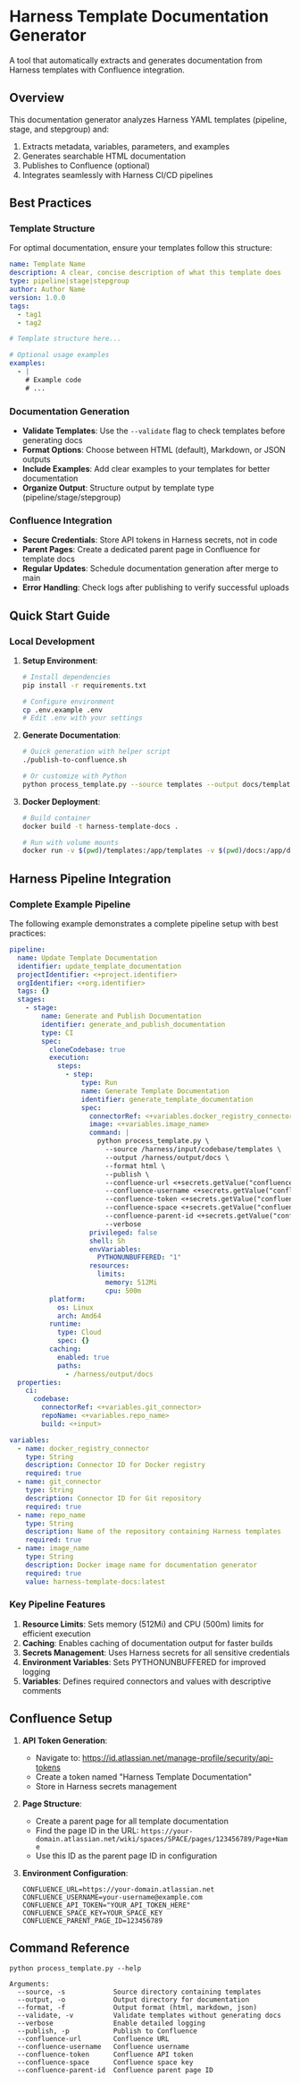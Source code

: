 # Harness Template Documentation Generator

A tool that automatically extracts and generates documentation from Harness templates with Confluence integration.

## Overview

This documentation generator analyzes Harness YAML templates (pipeline, stage, and stepgroup) and:
1. Extracts metadata, variables, parameters, and examples
2. Generates searchable HTML documentation 
3. Publishes to Confluence (optional)
4. Integrates seamlessly with Harness CI/CD pipelines

## Best Practices

### Template Structure

For optimal documentation, ensure your templates follow this structure:

```yaml
name: Template Name
description: A clear, concise description of what this template does
type: pipeline|stage|stepgroup
author: Author Name
version: 1.0.0
tags:
  - tag1
  - tag2

# Template structure here...

# Optional usage examples
examples:
  - |
    # Example code
    # ...
```

### Documentation Generation

* **Validate Templates**: Use the `--validate` flag to check templates before generating docs
* **Format Options**: Choose between HTML (default), Markdown, or JSON outputs
* **Include Examples**: Add clear examples to your templates for better documentation
* **Organize Output**: Structure output by template type (pipeline/stage/stepgroup)

### Confluence Integration

* **Secure Credentials**: Store API tokens in Harness secrets, not in code
* **Parent Pages**: Create a dedicated parent page in Confluence for template docs
* **Regular Updates**: Schedule documentation generation after merge to main
* **Error Handling**: Check logs after publishing to verify successful uploads

## Quick Start Guide

### Local Development

1. **Setup Environment**:
   ```bash
   # Install dependencies
   pip install -r requirements.txt
   
   # Configure environment
   cp .env.example .env
   # Edit .env with your settings
   ```

2. **Generate Documentation**:
   ```bash
   # Quick generation with helper script
   ./publish-to-confluence.sh
   
   # Or customize with Python
   python process_template.py --source templates --output docs/templates --format html
   ```

3. **Docker Deployment**:
   ```bash
   # Build container
   docker build -t harness-template-docs .
   
   # Run with volume mounts
   docker run -v $(pwd)/templates:/app/templates -v $(pwd)/docs:/app/docs harness-template-docs --verbose
   ```

## Harness Pipeline Integration

### Complete Example Pipeline

The following example demonstrates a complete pipeline setup with best practices:

```yaml
pipeline:
  name: Update Template Documentation
  identifier: update_template_documentation
  projectIdentifier: <+project.identifier>
  orgIdentifier: <+org.identifier>
  tags: {}
  stages:
    - stage:
        name: Generate and Publish Documentation
        identifier: generate_and_publish_documentation
        type: CI
        spec:
          cloneCodebase: true
          execution:
            steps:
              - step:
                  type: Run
                  name: Generate Template Documentation
                  identifier: generate_template_documentation
                  spec:
                    connectorRef: <+variables.docker_registry_connector>
                    image: <+variables.image_name>
                    command: |
                      python process_template.py \
                        --source /harness/input/codebase/templates \
                        --output /harness/output/docs \
                        --format html \
                        --publish \
                        --confluence-url <+secrets.getValue("confluence_url")> \
                        --confluence-username <+secrets.getValue("confluence_username")> \
                        --confluence-token <+secrets.getValue("confluence_token")> \
                        --confluence-space <+secrets.getValue("confluence_space")> \
                        --confluence-parent-id <+secrets.getValue("confluence_parent_id")> \
                        --verbose
                    privileged: false
                    shell: Sh
                    envVariables:
                      PYTHONUNBUFFERED: "1"
                    resources:
                      limits:
                        memory: 512Mi
                        cpu: 500m
          platform:
            os: Linux
            arch: Amd64
          runtime:
            type: Cloud
            spec: {}
          caching:
            enabled: true
            paths:
              - /harness/output/docs
  properties:
    ci:
      codebase:
        connectorRef: <+variables.git_connector>
        repoName: <+variables.repo_name>
        build: <+input>

variables:
  - name: docker_registry_connector
    type: String
    description: Connector ID for Docker registry
    required: true
  - name: git_connector
    type: String
    description: Connector ID for Git repository
    required: true
  - name: repo_name
    type: String
    description: Name of the repository containing Harness templates
    required: true
  - name: image_name
    type: String
    description: Docker image name for documentation generator
    required: true
    value: harness-template-docs:latest
```

### Key Pipeline Features

1. **Resource Limits**: Sets memory (512Mi) and CPU (500m) limits for efficient execution
2. **Caching**: Enables caching of documentation output for faster builds
3. **Secrets Management**: Uses Harness secrets for all sensitive credentials
4. **Environment Variables**: Sets PYTHONUNBUFFERED for improved logging
5. **Variables**: Defines required connectors and values with descriptive comments

## Confluence Setup

1. **API Token Generation**:
   - Navigate to: https://id.atlassian.net/manage-profile/security/api-tokens
   - Create a token named "Harness Template Documentation"
   - Store in Harness secrets management

2. **Page Structure**:
   - Create a parent page for all template documentation
   - Find the page ID in the URL: `https://your-domain.atlassian.net/wiki/spaces/SPACE/pages/123456789/Page+Name`
   - Use this ID as the parent page ID in configuration

3. **Environment Configuration**:
   ```
   CONFLUENCE_URL=https://your-domain.atlassian.net
   CONFLUENCE_USERNAME=your-username@example.com
   CONFLUENCE_API_TOKEN="YOUR_API_TOKEN_HERE"
   CONFLUENCE_SPACE_KEY=YOUR_SPACE_KEY
   CONFLUENCE_PARENT_PAGE_ID=123456789
   ```

## Command Reference

```
python process_template.py --help

Arguments:
  --source, -s            Source directory containing templates
  --output, -o            Output directory for documentation
  --format, -f            Output format (html, markdown, json)
  --validate, -v          Validate templates without generating docs
  --verbose               Enable detailed logging
  --publish, -p           Publish to Confluence
  --confluence-url        Confluence URL
  --confluence-username   Confluence username
  --confluence-token      Confluence API token
  --confluence-space      Confluence space key
  --confluence-parent-id  Confluence parent page ID
```

